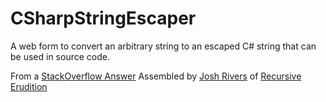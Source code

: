 CSharpStringEscaper
===================

A web form to convert an arbitrary string to an escaped C# string that can be used in source code. 

From a [StackOverflow Answer](http://stackoverflow.com/a/324812)
Assembled by [Josh Rivers](http://www.joshrivers.me) of [Recursive Erudition](http://radianttiger.com)


